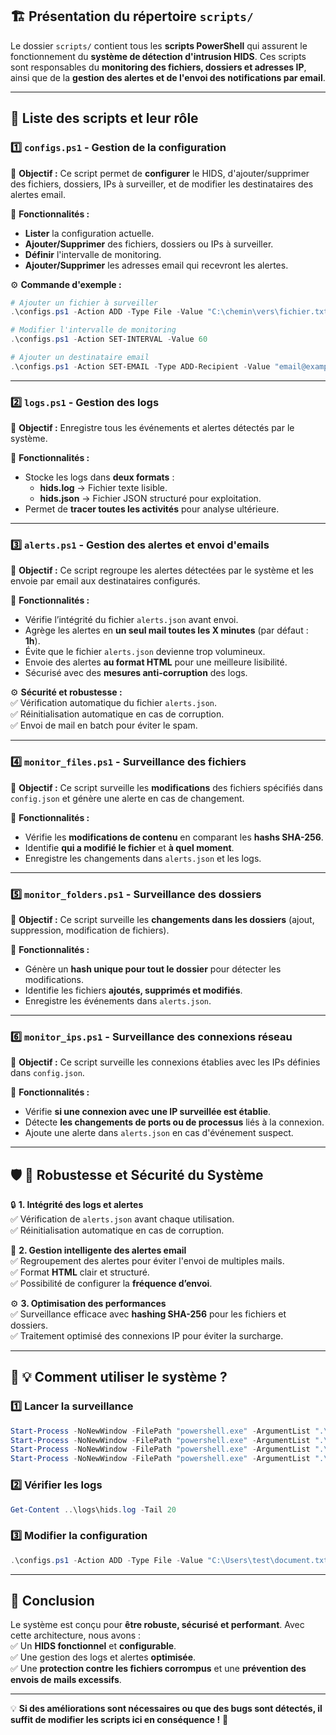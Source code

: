 ## 🏗 **Présentation du répertoire `scripts/`**  
Le dossier `scripts/` contient tous les **scripts PowerShell** qui assurent le fonctionnement du **système de détection d'intrusion HIDS**. Ces scripts sont responsables du **monitoring des fichiers, dossiers et adresses IP**, ainsi que de la **gestion des alertes et de l'envoi des notifications par email**.

---

## 📜 **Liste des scripts et leur rôle**  

### 1️⃣ **`configs.ps1` - Gestion de la configuration**  
📌 **Objectif :** Ce script permet de **configurer** le HIDS, d'ajouter/supprimer des fichiers, dossiers, IPs à surveiller, et de modifier les destinataires des alertes email.

🔹 **Fonctionnalités :**  
- **Lister** la configuration actuelle.  
- **Ajouter/Supprimer** des fichiers, dossiers ou IPs à surveiller.  
- **Définir** l'intervalle de monitoring.  
- **Ajouter/Supprimer** les adresses email qui recevront les alertes.  

⚙ **Commande d'exemple :**  
```powershell
# Ajouter un fichier à surveiller
.\configs.ps1 -Action ADD -Type File -Value "C:\chemin\vers\fichier.txt"

# Modifier l'intervalle de monitoring
.\configs.ps1 -Action SET-INTERVAL -Value 60

# Ajouter un destinataire email
.\configs.ps1 -Action SET-EMAIL -Type ADD-Recipient -Value "email@example.com"
```

---

### 2️⃣ **`logs.ps1` - Gestion des logs**  
📌 **Objectif :** Enregistre tous les événements et alertes détectés par le système.  

🔹 **Fonctionnalités :**  
- Stocke les logs dans **deux formats** :  
  - **hids.log** → Fichier texte lisible.  
  - **hids.json** → Fichier JSON structuré pour exploitation.  
- Permet de **tracer toutes les activités** pour analyse ultérieure.  

---

### 3️⃣ **`alerts.ps1` - Gestion des alertes et envoi d'emails**  
📌 **Objectif :** Ce script regroupe les alertes détectées par le système et les envoie par email aux destinataires configurés.

🔹 **Fonctionnalités :**  
- Vérifie l’intégrité du fichier `alerts.json` avant envoi.  
- Agrège les alertes en **un seul mail toutes les X minutes** (par défaut : **1h**).  
- Évite que le fichier `alerts.json` devienne trop volumineux.  
- Envoie des alertes **au format HTML** pour une meilleure lisibilité.  
- Sécurisé avec des **mesures anti-corruption** des logs.  

⚙ **Sécurité et robustesse :**  
✅ Vérification automatique du fichier `alerts.json`.  
✅ Réinitialisation automatique en cas de corruption.  
✅ Envoi de mail en batch pour éviter le spam.  

---

### 4️⃣ **`monitor_files.ps1` - Surveillance des fichiers**  
📌 **Objectif :** Ce script surveille les **modifications** des fichiers spécifiés dans `config.json` et génère une alerte en cas de changement.  

🔹 **Fonctionnalités :**  
- Vérifie les **modifications de contenu** en comparant les **hashs SHA-256**.  
- Identifie **qui a modifié le fichier** et **à quel moment**.  
- Enregistre les changements dans `alerts.json` et les logs.  

---

### 5️⃣ **`monitor_folders.ps1` - Surveillance des dossiers**  
📌 **Objectif :** Ce script surveille les **changements dans les dossiers** (ajout, suppression, modification de fichiers).  

🔹 **Fonctionnalités :**  
- Génère un **hash unique pour tout le dossier** pour détecter les modifications.  
- Identifie les fichiers **ajoutés, supprimés et modifiés**.  
- Enregistre les événements dans `alerts.json`.  

---

### 6️⃣ **`monitor_ips.ps1` - Surveillance des connexions réseau**  
📌 **Objectif :** Ce script surveille les connexions établies avec les IPs définies dans `config.json`.  

🔹 **Fonctionnalités :**  
- Vérifie **si une connexion avec une IP surveillée est établie**.  
- Détecte **les changements de ports ou de processus** liés à la connexion.  
- Ajoute une alerte dans `alerts.json` en cas d'événement suspect.  

---

## 🛡 **💪 Robustesse et Sécurité du Système**  

🔒 **1. Intégrité des logs et alertes**  
✅ Vérification de `alerts.json` avant chaque utilisation.  
✅ Réinitialisation automatique en cas de corruption.  

📩 **2. Gestion intelligente des alertes email**  
✅ Regroupement des alertes pour éviter l'envoi de multiples mails.  
✅ Format **HTML** clair et structuré.  
✅ Possibilité de configurer la **fréquence d’envoi**.  

⚙ **3. Optimisation des performances**  
✅ Surveillance efficace avec **hashing SHA-256** pour les fichiers et dossiers.  
✅ Traitement optimisé des connexions IP pour éviter la surcharge.  

---

## 📝 **💡 Comment utiliser le système ?**  

### **1️⃣ Lancer la surveillance**  
```powershell
Start-Process -NoNewWindow -FilePath "powershell.exe" -ArgumentList ".\monitor_files.ps1"
Start-Process -NoNewWindow -FilePath "powershell.exe" -ArgumentList ".\monitor_folders.ps1"
Start-Process -NoNewWindow -FilePath "powershell.exe" -ArgumentList ".\monitor_ips.ps1"
Start-Process -NoNewWindow -FilePath "powershell.exe" -ArgumentList ".\alerts.ps1"
```

### **2️⃣ Vérifier les logs**  
```powershell
Get-Content ..\logs\hids.log -Tail 20
```

### **3️⃣ Modifier la configuration**  
```powershell
.\configs.ps1 -Action ADD -Type File -Value "C:\Users\test\document.txt"
```
---

## 📌 **Conclusion**
Le système est conçu pour **être robuste, sécurisé et performant**. Avec cette architecture, nous avons :  
✅ Un **HIDS fonctionnel** et **configurable**.  
✅ Une gestion des logs et alertes **optimisée**.  
✅ Une **protection contre les fichiers corrompus** et une **prévention des envois de mails excessifs**.  

---

💡 **Si des améliorations sont nécessaires ou que des bugs sont détectés, il suffit de modifier les scripts ici en conséquence !** 🚀